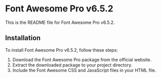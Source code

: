 
# Font Awesome Pro v6.5.2

This is the README file for Font Awesome Pro v6.5.2. 

## Installation

To install Font Awesome Pro v6.5.2, follow these steps:

1. Download the Font Awesome Pro package from the official website.
2. Extract the downloaded package to your project directory.
3. Include the Font Awesome CSS and JavaScript files in your HTML file.
